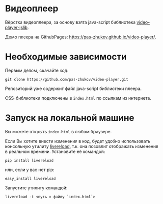 # Видеоплеер

Вёрстка видеоплеера, за основу взята java-script библиотека [video-player-jslib](https://github.com/devmanorg/video-player-jslib).

Демо плеера на GithubPages: https://pas-zhukov.github.io/video-player/.

# Необходимые зависимости

Первым делом, скачайте код:

```shell
git clone https://github.com/pas-zhukov/video-player.git
```

Репозиторий уже содержит файл java-script библиотеки плеера.

CSS-библиотеки подключены в `index.html` по ссылкам из интернета.

# Запуск на локальной машине

Вы можете открыть `index.html` в любом браузере.

Если Вы хотите внести изменения в код, будет удобно использовать консольную утилиту [livereload](https://livereload.readthedocs.io/en/stable/), т.к. она позовлит отображать изменения в реальном времени. Установите её командой:

```shell
pip install livereload
```
или, если у вас нет pip:

```shell
easy_install livereload
```

Запустите утилиту командой:

```shell
livereload -t <путь к файлу `index.html`>
```
